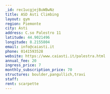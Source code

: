 ```yaml
---
_id: rec1ucgjejBuWBwNz
title: ASD Asti Climbing
layout: gym
region: Piemonte
city: Asti
address: C.so Palestro 11
latitude: 44.9021496
longitude: 8.2155804
email: info@caiasti.it
phone: 0141593528
website: https://www.caiasti.it/palestra.html
annual_fee: 20
ingress_price: 7
monthly_subscription_price: 70
structures: boulder,pangullich,travi
staff: 
rent: scarpette
---
```


